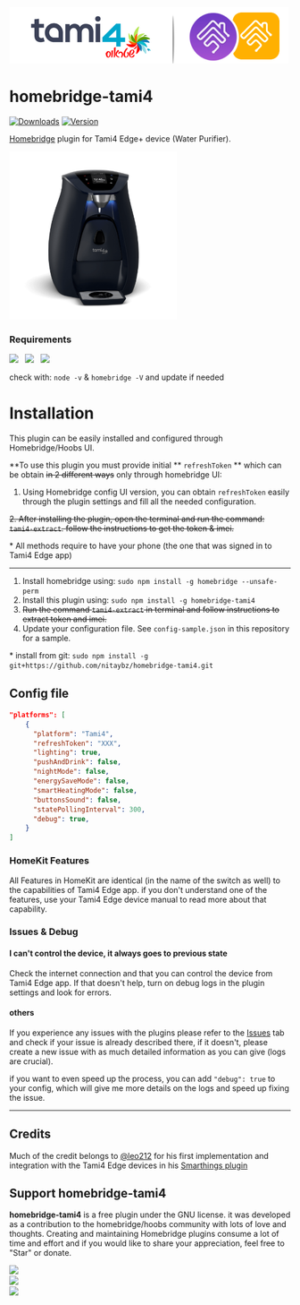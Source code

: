 <img src="branding/tami4_homebridge.jpg" width="500px">


# homebridge-tami4

[![Downloads](https://img.shields.io/npm/dt/homebridge-tami4.svg?color=critical)](https://www.npmjs.com/package/homebridge-tami4)
[![Version](https://img.shields.io/npm/v/homebridge-tami4)](https://www.npmjs.com/package/homebridge-tami4)

[Homebridge](https://github.com/nfarina/homebridge) plugin for Tami4 Edge+ device (Water Purifier).

<img src="branding/product.png" width="300px">

### Requirements

<img src="https://img.shields.io/badge/node-%3E%3D10.17-brightgreen"> &nbsp;
<img src="https://img.shields.io/badge/homebridge-%3E%3D0.4.4-brightgreen"> &nbsp;
<img src="https://img.shields.io/badge/iOS-%3E%3D11.0.0-brightgreen">

check with: `node -v` & `homebridge -V` and update if needed

# Installation

This plugin  can be easily installed and configured through Homebridge/Hoobs UI.

**To use this plugin you must provide initial ** `refreshToken` ** which can be obtain ~~in 2 different ways~~ only through homebridge UI:

1. Using Homebridge config UI version, you can obtain `refreshToken` easily through the plugin settings and fill all the needed configuration.

~~2. After installing the plugin, open the terminal and run the command: `tami4-extract`. follow the instructions to get the token & imei.~~

\* All methods require to have your phone (the one that was signed in to Tami4 Edge app)

---------

1. Install homebridge using: `sudo npm install -g homebridge --unsafe-perm`
2. Install this plugin using: `sudo npm install -g homebridge-tami4`
3. ~~Run the command `tami4-extract` in terminal and follow instructions to extract token and imei.~~
4. Update your configuration file. See `config-sample.json` in this repository for a sample.

\* install from git: `sudo npm install -g git+https://github.com/nitaybz/homebridge-tami4.git`

## Config file

``` json
"platforms": [
    {
      "platform": "Tami4",
      "refreshToken": "XXX",
      "lighting": true,
      "pushAndDrink": false,
      "nightMode": false,
      "energySaveMode": false,
      "smartHeatingMode": false,
      "buttonsSound": false,
      "statePollingInterval": 300,
      "debug": true,
    }
]
```

### HomeKit Features

All Features in HomeKit are identical (in the name of the switch as well) to the capabilities of Tami4 Edge app. if you don't understand one of the features, use your Tami4 Edge device manual to read more about that capability.

### Issues & Debug

#### I can't control the device, it always goes to previous state

Check the internet connection and that you can control the device from Tami4 Edge app.
If that doesn't help, turn on debug logs in the plugin settings and look for errors.

#### others

If you experience any issues with the plugins please refer to the [Issues](https://github.com/nitaybz/homebridge-tami4/issues) tab and check if your issue is already described there, if it doesn't, please create a new issue with as much detailed information as you can give (logs are crucial).<br>

if you want to even speed up the process, you can add `"debug": true` to your config, which will give me more details on the logs and speed up fixing the issue.

-------------------------------------------


## Credits

Much of the credit belongs to [@leo212](https://github.com/leo212) for his first implementation and integration with the Tami4 Edge devices in his [Smarthings plugin](https://github.com/leo212/tami4edge-smarthings-unofficial)
## Support homebridge-tami4

**homebridge-tami4** is a free plugin under the GNU license. it was developed as a contribution to the homebridge/hoobs community with lots of love and thoughts.
Creating and maintaining Homebridge plugins consume a lot of time and effort and if you would like to share your appreciation, feel free to "Star" or donate. 

<a target="blank" href="https://www.paypal.me/nitaybz"><img src="https://img.shields.io/badge/PayPal-Donate-blue.svg?logo=paypal"/></a><br>
<a target="blank" href="https://www.patreon.com/nitaybz"><img src="https://img.shields.io/badge/PATREON-Become a patron-red.svg?logo=patreon"/></a><br>
<a target="blank" href="https://ko-fi.com/nitaybz"><img src="https://img.shields.io/badge/Ko--Fi-Buy%20me%20a%20coffee-29abe0.svg?logo=ko-fi"/></a>